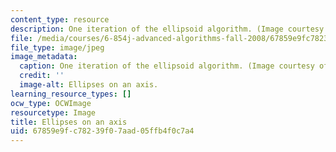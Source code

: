 ```yaml
---
content_type: resource
description: One iteration of the ellipsoid algorithm. (Image courtesy of Reina Riemann.)
file: /media/courses/6-854j-advanced-algorithms-fall-2008/67859e9fc78239f07aad05ffb4f0c7a4_6-854jf08.jpg
file_type: image/jpeg
image_metadata:
  caption: One iteration of the ellipsoid algorithm. (Image courtesy of Reina Riemann.)
  credit: ''
  image-alt: Ellipses on an axis.
learning_resource_types: []
ocw_type: OCWImage
resourcetype: Image
title: Ellipses on an axis
uid: 67859e9f-c782-39f0-7aad-05ffb4f0c7a4
---
```


